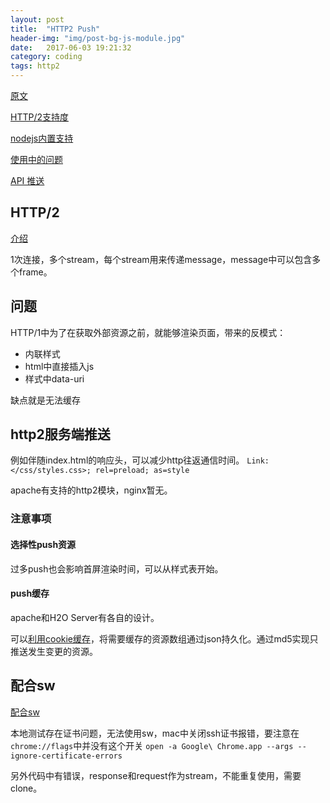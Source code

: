 ```yaml
---
layout: post
title:  "HTTP2 Push"
header-img: "img/post-bg-js-module.jpg"
date:   2017-06-03 19:21:32
category: coding
tags: http2
---
```


[原文](https://www.smashingmagazine.com/2017/04/guide-http2-server-push/)

[HTTP/2支持度](http://caniuse.com/#feat=http2)

[nodejs内置支持](https://github.com/nodejs/http2)

[使用中的问题](https://jakearchibald.com/2017/h2-push-tougher-than-i-thought/)

[API 推送](https://zhuanlan.zhihu.com/p/26757514)

## HTTP/2

[介绍](https://blog.yld.io/2017/01/10/http-2-a-look-into-the-future-of-the-web/#.WPSBnVN969s)

1次连接，多个stream，每个stream用来传递message，message中可以包含多个frame。

## 问题

HTTP/1中为了在获取外部资源之前，就能够渲染页面，带来的反模式：
- 内联样式
- html中直接插入js
- 样式中data-uri

缺点就是无法缓存

## http2服务端推送

例如伴随index.html的响应头，可以减少http往返通信时间。
`Link: </css/styles.css>; rel=preload; as=style`

apache有支持的http2模块，nginx暂无。

### 注意事项

#### 选择性push资源

过多push也会影响首屏渲染时间，可以从样式表开始。

#### push缓存

apache和H2O Server有各自的设计。

可以[利用cookie缓存](https://css-tricks.com/cache-aware-server-push/)，将需要缓存的资源数组通过json持久化。通过md5实现只推送发生变更的资源。

## 配合sw

[配合sw](https://blog.yld.io/2017/03/01/optimize-with-http-2-server-push-and-service-workers/#.WPQ2D1N969s)

本地测试存在证书问题，无法使用sw，mac中关闭ssh证书报错，要注意在`chrome://flags`中并没有这个开关
`open -a Google\ Chrome.app --args --ignore-certificate-errors`

另外代码中有错误，response和request作为stream，不能重复使用，需要clone。
